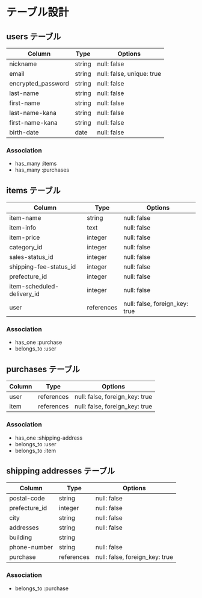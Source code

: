 # テーブル設計

## users テーブル

| Column             | Type    | Options                   |
|--------------------|---------|---------------------------|
| nickname           | string  | null: false               |
| email              | string  | null: false, unique: true |
| encrypted_password | string  | null: false               |
| last-name          | string  | null: false               |
| first-name         | string  | null: false               |
| last-name-kana     | string  | null: false               |
| first-name-kana    | string  | null: false               |
| birth-date         | date    | null: false               |

### Association
- has_many :items
- has_many :purchases

## items テーブル

| Column                     | Type       | Options                        |
|----------------------------|------------|--------------------------------|
| item-name                  | string     | null: false                    |
| item-info                  | text       | null: false                    |
| item-price                 | integer    | null: false                    |
| category_id                | integer    | null: false                    |
| sales-status_id            | integer    | null: false                    |
| shipping-fee-status_id     | integer    | null: false                    |
| prefecture_id              | integer    | null: false                    |
| item-scheduled-delivery_id | integer    | null: false                    |
| user                       | references | null: false, foreign_key: true |

### Association
- has_one :purchase
- belongs_to :user

## purchases テーブル

| Column    | Type       | Options                        |
|-----------|------------|--------------------------------|
| user      | references | null: false, foreign_key: true |
| item      | references | null: false, foreign_key: true |

### Association
- has_one :shipping-address
- belongs_to :user
- belongs_to :item

## shipping addresses テーブル

| Column        | Type       | Options                        |
|---------------|------------|--------------------------------|
| postal-code   | string     | null: false                    |
| prefecture_id | integer    | null: false                    |
| city          | string     | null: false                    |
| addresses     | string     | null: false                    |
| building      | string     |                                |
| phone-number  | string     | null: false                    |
| purchase      | references | null: false, foreign_key: true |

### Association
- belongs_to :purchase